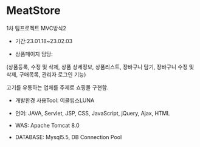 # MeatStore
1차 팀프로젝트 MVC방식2

- 기간:23.01.18~23.02.03

- 상품페이지 담당:


 (상품등록, 수정 및 삭제, 상품 상세정보, 상품리스트, 장바구니 담기, 장바구니 수정 및 삭제, 구매목록, 관리자 로그인 기능) 

  고기를 유통하는 업체를 주제로 쇼핑몰 구현함.


- 개발환경
사용Tool:  이클립스LUNA


- 언어:  JAVA, Servlet, JSP, CSS, JavaScript, jQuery, Ajax, HTML

- WAS:  Apache Tomcat 8.0


- DATABASE:  Mysql5.5, DB Connection Pool


